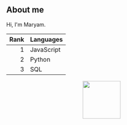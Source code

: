 ## About me

Hi, I'm Maryam.

| Rank | Languages |
|-----:|-----------|
|     1| JavaScript|
|     2| Python    |
|     3| SQL       |
<div id="header" align="center">
  <img src="https://media.giphy.com/media/M9gbBd9nbDrOTu1Mqx/giphy.gif" width="100"/>
</div>

